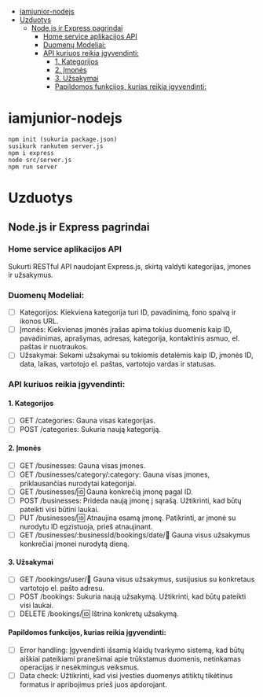 - [iamjunior-nodejs](#iamjunior-nodejs)
- [Uzduotys](#uzduotys)
  - [Node.js ir Express pagrindai](#nodejs-ir-express-pagrindai)
    - [Home service aplikacijos API](#home-service-aplikacijos-api)
    - [Duomenų Modeliai:](#duomenų-modeliai)
    - [API kuriuos reikia įgyvendinti:](#api-kuriuos-reikia-įgyvendinti)
      - [1. Kategorijos](#1-kategorijos)
      - [2. Įmonės](#2-įmonės)
      - [3. Užsakymai](#3-užsakymai)
      - [Papildomos funkcijos, kurias reikia įgyvendinti:](#papildomos-funkcijos-kurias-reikia-įgyvendinti)


# iamjunior-nodejs

```
npm init (sukuria package.json)
susikurk rankutem server.js
npm i express
node src/server.js
npm run server
```


# Uzduotys

## Node.js ir Express pagrindai

### Home service aplikacijos API

Sukurti RESTful API naudojant Express.js, skirtą valdyti kategorijas, įmones ir užsakymus.

### Duomenų Modeliai:

- [ ] Kategorijos: Kiekviena kategorija turi ID, pavadinimą, fono spalvą ir ikonos URL.
- [ ] Įmonės: Kiekvienas įmonės įrašas apima tokius duomenis kaip ID, pavadinimas, aprašymas, adresas, kategorija, kontaktinis asmuo, el. paštas ir nuotraukos.
- [ ] Užsakymai: Sekami užsakymai su tokiomis detalėmis kaip ID, įmonės ID, data, laikas, vartotojo el. paštas, vartotojo vardas ir statusas.

### API kuriuos reikia įgyvendinti:

#### 1. Kategorijos
- [ ] GET /categories: Gauna visas kategorijas.
- [ ] POST /categories: Sukuria naują kategoriją.

#### 2. Įmonės
- [ ] GET /businesses: Gauna visas įmones.
- [ ] GET /businesses/category/:category: Gauna visas įmones, priklausančias nurodytai kategorijai.
- [ ] GET /businesses/:id: Gauna konkrečią įmonę pagal ID.
- [ ] POST /businesses: Prideda naują įmonę į sąrašą. Užtikrinti, kad būtų pateikti visi būtini laukai.
- [ ] PUT /businesses/:id: Atnaujina esamą įmonę. Patikrinti, ar įmonė su nurodytu ID egzistuoja, prieš atnaujinant.
- [ ] GET /businesses/:businessId/bookings/date/:date: Gauna visus užsakymus konkrečiai įmonei nurodytą dieną.

#### 3. Užsakymai
- [ ] GET /bookings/user/:email: Gauna visus užsakymus, susijusius su konkretaus vartotojo el. pašto adresu.
- [ ] POST /bookings: Sukuria naują užsakymą. Užtikrinti, kad būtų pateikti visi laukai.
- [ ] DELETE /bookings/:id: Ištrina konkretų užsakymą.

#### Papildomos funkcijos, kurias reikia įgyvendinti:
- [ ] Error handling: Įgyvendinti išsamią klaidų tvarkymo sistemą, kad būtų aiškiai pateikiami pranešimai apie trūkstamus duomenis, netinkamas operacijas ir nesėkmingus veiksmus.
- [ ] Data check: Užtikrinti, kad visi įvesties duomenys atitiktų tikėtinus formatus ir apribojimus prieš juos apdorojant.